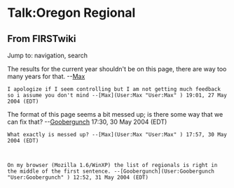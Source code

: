 # Talk:Oregon Regional

## From FIRSTwiki

Jump to: navigation, search

The results for the current year shouldn't be on this page, there are way too many years for that. --[Max](User:Max "User:Max")

```
I apologize if I seem controlling but I am not getting much feedback so i assume you don't mind --[Max](User:Max "User:Max" ) 19:01, 27 May 2004 (EDT) 
```

The format of this page seems a bit messed up; is there some way that we can fix that? --[Goobergunch](User:Goobergunch "User:Goobergunch") 17:30, 30 May 2004 (EDT)

```
What exactly is messed up? --[Max](User:Max "User:Max" ) 17:57, 30 May 2004 (EDT) 



On my browser (Mozilla 1.6/WinXP) the list of regionals is right in the middle of the first sentence. --[Goobergunch](User:Goobergunch "User:Goobergunch" ) 12:52, 31 May 2004 (EDT) 
```

